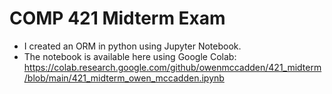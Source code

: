 # COMP 421 Midterm Exam

- I created an ORM in python using Jupyter Notebook.
- The notebook is available here using Google Colab: https://colab.research.google.com/github/owenmccadden/421_midterm/blob/main/421_midterm_owen_mccadden.ipynb
